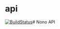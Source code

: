 # api

[![BuildStatus](https://travis-ci.com/masternono75/symfonytraining.svg?branch=master)](https://travis-ci.com/masternono75/symfonytraining)# Nono API


